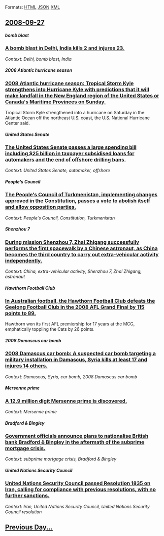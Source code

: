 
Formats: [HTML](2008/09/27/index.html)  [JSON](2008/09/27/index.json)  [XML](2008/09/27/index.xml)  

## [2008-09-27](/news/2008/09/27/index.md)

##### bomb blast
### [ A bomb blast in Delhi, India kills 2 and injures 23. ](/news/2008/09/27/a-bomb-blast-in-delhi-india-kills-2-and-injures-23.md)
_Context: Delhi, bomb blast, India_

##### 2008 Atlantic hurricane season
### [ 2008 Atlantic hurricane season: Tropical Storm Kyle strengthens into Hurricane Kyle with predictions that it will make landfall in the New England region of the United States or Canada's Maritime Provinces on Sunday. ](/news/2008/09/27/2008-atlantic-hurricane-season-tropical-storm-kyle-strengthens-into-hurricane-kyle-with-predictions-that-it-will-make-landfall-in-the-new.md)
Tropical Storm Kyle strengthened into a hurricane on Saturday in the Atlantic Ocean off the northeast U.S. coast, the U.S. National Hurricane Center said.

##### United States Senate
### [ The United States Senate passes a large spending bill including $25 billion in taxpayer subsidised loans for automakers and the end of offshore drilling bans. ](/news/2008/09/27/the-united-states-senate-passes-a-large-spending-bill-including-25-billion-in-taxpayer-subsidised-loans-for-automakers-and-the-end-of-offs.md)
_Context: United States Senate, automaker, offshore_

##### People's Council
### [ The People's Council of Turkmenistan, implementing changes approved in the Constitution, passes a vote to abolish itself and allow opposition parties. ](/news/2008/09/27/the-people-s-council-of-turkmenistan-implementing-changes-approved-in-the-constitution-passes-a-vote-to-abolish-itself-and-allow-oppositi.md)
_Context: People's Council, Constitution, Turkmenistan_

##### Shenzhou 7
### [ During mission Shenzhou 7, Zhai Zhigang successfully performs the first spacewalk by a Chinese astronaut, as China becomes the third country to carry out extra-vehicular activity independently. ](/news/2008/09/27/during-mission-shenzhou-7-zhai-zhigang-successfully-performs-the-first-spacewalk-by-a-chinese-astronaut-as-china-becomes-the-third-countr.md)
_Context: China, extra-vehicular activity, Shenzhou 7, Zhai Zhigang, astronaut_

##### Hawthorn Football Club
### [ In Australian football, the Hawthorn Football Club defeats the Geelong Football Club in the 2008 AFL Grand Final by 115 points to 89. ](/news/2008/09/27/in-australian-football-the-hawthorn-football-club-defeats-the-geelong-football-club-in-the-2008-afl-grand-final-by-115-points-to-89.md)
Hawthorn won its first AFL premiership for 17 years at the MCG, emphatically toppling the Cats by 26 points.

##### 2008 Damascus car bomb
### [ 2008 Damascus car bomb: A suspected car bomb targeting a military installation in Damascus, Syria kills at least 17 and injures 14 others. ](/news/2008/09/27/2008-damascus-car-bomb-a-suspected-car-bomb-targeting-a-military-installation-in-damascus-syria-kills-at-least-17-and-injures-14-others.md)
_Context: Damascus, Syria, car bomb, 2008 Damascus car bomb_

##### Mersenne prime
### [ A 12.9 million digit Mersenne prime is discovered. ](/news/2008/09/27/a-12-9-million-digit-mersenne-prime-is-discovered.md)
_Context: Mersenne prime_

##### Bradford & Bingley
### [ Government officials announce plans to nationalise British bank Bradford & Bingley in the aftermath of the subprime mortgage crisis. ](/news/2008/09/27/government-officials-announce-plans-to-nationalise-british-bank-bradford-bingley-in-the-aftermath-of-the-subprime-mortgage-crisis.md)
_Context: subprime mortgage crisis, Bradford & Bingley_

##### United Nations Security Council
### [ United Nations Security Council passed Resolution 1835 on Iran, calling for compliance with previous resolutions, with no further sanctions. ](/news/2008/09/27/united-nations-security-council-passed-resolution-1835-on-iran-calling-for-compliance-with-previous-resolutions-with-no-further-sanctions.md)
_Context: Iran, United Nations Security Council, United Nations Security Council resolution_

## [Previous Day...](/news/2008/09/26/index.md)

